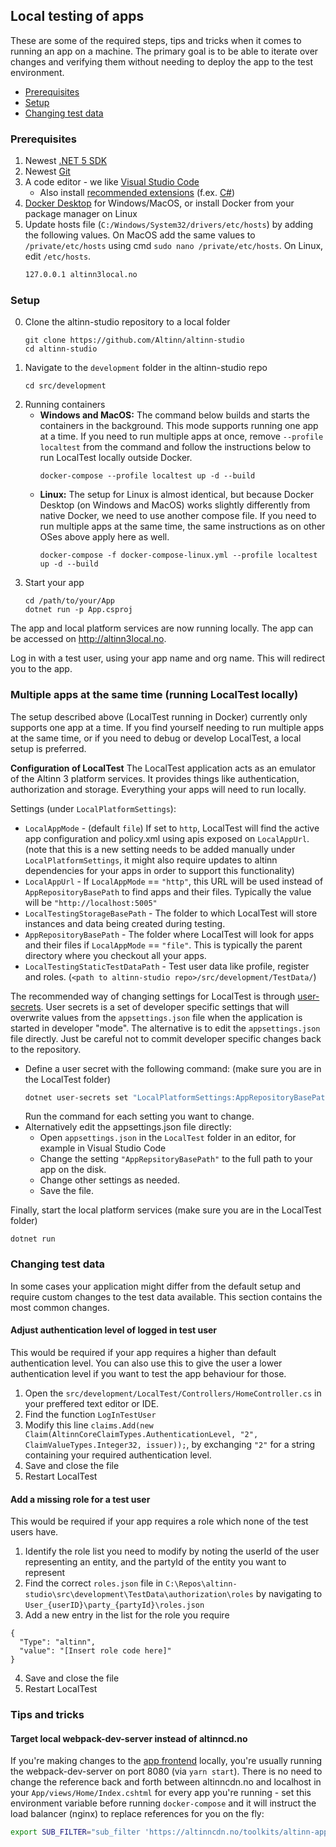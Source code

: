 ## Local testing of apps

These are some of the required steps, tips and tricks when it comes to running an app on a machine. The primary goal is to be able to iterate over changes and verifying them without needing to deploy the app to the test environment.

- [Prerequisites](#prerequisites)
- [Setup](#setup)
- [Changing test data](#changing-test-data)

### Prerequisites

1. Newest [.NET 5 SDK](https://dotnet.microsoft.com/download/dotnet/5.0)
2. Newest [Git](https://git-scm.com/downloads)
3. A code editor - we like [Visual Studio Code](https://code.visualstudio.com/Download)
    - Also install [recommended extensions](https://code.visualstudio.com/docs/editor/extension-gallery#_workspace-recommended-extensions) (f.ex. [C#](https://marketplace.visualstudio.com/items?itemName=ms-vscode.csharp))
4. [Docker Desktop](https://www.docker.com/products/docker-desktop) for Windows/MacOS, or install Docker from your package manager on Linux
5. Update hosts file (`C:/Windows/System32/drivers/etc/hosts`) by adding the following values. On MacOS add the same values to `/private/etc/hosts` using cmd `sudo nano /private/etc/hosts`. On Linux, edit `/etc/hosts`.
   ```txt
   127.0.0.1 altinn3local.no
   ```

### Setup

0. Clone the altinn-studio repository to a local folder
   ```shell
   git clone https://github.com/Altinn/altinn-studio
   cd altinn-studio
   ```
1. Navigate to the `development` folder in the altinn-studio repo
   ```shell
   cd src/development
   ```
2. Running containers
   - **Windows and MacOS:**
     The command below builds and starts the containers in the background. This mode supports running one app at a
     time. If you need to run multiple apps at once, remove `--profile localtest` from the command and follow the
     instructions below to run LocalTest locally outside Docker.
     ```shell
     docker-compose --profile localtest up -d --build
     ```
   - **Linux:**
     The setup for Linux is almost identical, but because Docker Desktop (on Windows and MacOS) works slightly
     differently from native Docker, we need to use another compose file. If you need to run multiple apps at the same
     time, the same instructions as on other OSes above apply here as well.
     ```shell
     docker-compose -f docker-compose-linux.yml --profile localtest up -d --build
     ```
3. Start your app
   ```shell
   cd /path/to/your/App
   dotnet run -p App.csproj
   ```

The app and local platform services are now running locally. The app can be accessed on <http://altinn3local.no>.

Log in with a test user, using your app name and org name. This will redirect you to the app.

### Multiple apps at the same time (running LocalTest locally)
The setup described above (LocalTest running in Docker) currently only supports one app at a time. If you find
yourself needing to run multiple apps at the same time, or if you need to debug or develop LocalTest, a local setup is
preferred.

**Configuration of LocalTest**
The LocalTest application acts as an emulator of the Altinn 3 platform services. It provides things like authentication,
authorization and storage. Everything your apps will need to run locally.

Settings (under `LocalPlatformSettings`):
- `LocalAppMode` - (default `file`) If set to `http`, LocalTest will find the active app configuration and policy.xml
  using apis exposed on `LocalAppUrl`. (note that this is a new setting needs to be added manually under
  `LocalPlatformSettings`, it might also require updates to altinn dependencies for your apps in order to support
  this functionality)
- `LocalAppUrl` - If `LocalAppMode` == `"http"`, this URL will be used instead of `AppRepositoryBasePath` to find apps
  and their files. Typically the value will be `"http://localhost:5005"`
- `LocalTestingStorageBasePath` - The folder to which LocalTest will store instances and data being created
  during testing.
- `AppRepositoryBasePath` - The folder where LocalTest will look for apps and their files
  if `LocalAppMode` == `"file"`. This is typically the parent directory where you checkout all your apps.
- `LocalTestingStaticTestDataPath` - Test user data like profile, register and
  roles. (`<path to altinn-studio repo>/src/development/TestData/`)

The recommended way of changing settings for LocalTest is through
[user-secrets](https://docs.microsoft.com/en-us/aspnet/core/security/app-secrets?view=aspnetcore-6.0&tabs=windows#set-a-secret).
User secrets is a set of developer specific settings that will overwrite values from the `appsettings.json` file when
the application is started in developer "mode". The alternative is to edit the `appsettings.json` file directly. Just be
careful not to commit developer specific changes back to the repository.

- Define a user secret with the following command:  (make sure you are in the LocalTest folder)
   ```bash
   dotnet user-secrets set "LocalPlatformSettings:AppRepositoryBasePath" "C:\Repos"
   ```
   Run the command for each setting you want to change.
- Alternatively edit the appsettings.json file directly:
   - Open `appsettings.json` in the `LocalTest` folder in an editor, for example in Visual Studio Code
   - Change the setting `"AppRepsitoryBasePath"` to the full path to your app on the disk.
   - Change other settings as needed.
   - Save the file.

Finally, start the local platform services (make sure you are in the LocalTest folder)
```shell
dotnet run
```

### Changing test data

In some cases your application might differ from the default setup and require custom changes to the test data available. 
This section contains the most common changes.

#### Adjust authentication level of logged in test user
This would be required if your app requires a higher than default authentication level. You can also use this to give the user a lower authentication level if you want to test the app behaviour for those.
1. Open the `src/development/LocalTest/Controllers/HomeController.cs` in your preffered text editor or IDE. 
2. Find the function `LogInTestUser` 
3. Modify this line `claims.Add(new Claim(AltinnCoreClaimTypes.AuthenticationLevel, "2", ClaimValueTypes.Integer32, issuer));`,
by exchanging `"2"` for a string containing your required authentication level.
4. Save and close the file
5. Restart LocalTest

#### Add a missing role for a test user
This would be required if your app requires a role which none of the test users have.
1. Identify the role list you need to modify by noting the userId of the user representing an entity, and the partyId of the entity you want to represent
2. Find the correct `roles.json` file in `C:\Repos\altinn-studio\src\development\TestData\authorization\roles` by navigating to `User_{userID}\party_{partyId}\roles.json`
3. Add a new entry in the list for the role you require 

  ```
  {
    "Type": "altinn",
    "value": "[Insert role code here]"
  }
  ```
4. Save and close the file
5. Restart LocalTest

### Tips and tricks

#### Target local webpack-dev-server instead of altinncd.no
If you're making changes to the [app frontend](https://github.com/Altinn/app-frontend-react/) locally, you're usually
running the webpack-dev-server on port 8080 (via `yarn start`). There is no need to change the reference back and forth between
altinncdn.no and localhost in your `App/views/Home/Index.cshtml` for every app you're running - set this
environment variable before running `docker-compose` and it will instruct the load balancer (nginx) to replace
references for you on the fly:

```bash
export SUB_FILTER="sub_filter 'https://altinncdn.no/toolkits/altinn-app-frontend/3/' 'http://localhost:8080/'; sub_filter_once off;"
```
